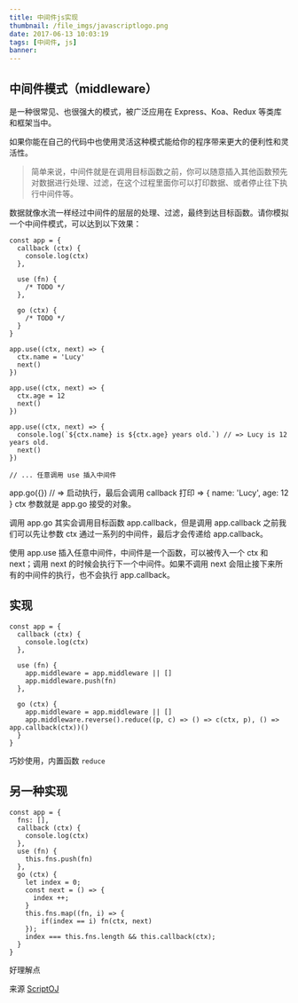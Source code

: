 ```yaml
---
title: 中间件js实现
thumbnail: /file_imgs/javascriptlogo.png
date: 2017-06-13 10:03:19
tags: [中间件, js]
banner:
---
```


## 中间件模式（middleware）

是一种很常见、也很强大的模式，被广泛应用在 Express、Koa、Redux 等类库和框架当中。

如果你能在自己的代码中也使用灵活这种模式能给你的程序带来更大的便利性和灵活性。

>简单来说，中间件就是在调用目标函数之前，你可以随意插入其他函数预先对数据进行处理、过滤，在这个过程里面你可以打印数据、或者停止往下执行中间件等。

数据就像水流一样经过中间件的层层的处理、过滤，最终到达目标函数。请你模拟一个中间件模式，可以达到以下效果：

```
const app = {
  callback (ctx) {
    console.log(ctx)
  },
  
  use (fn) {
    /* TODO */
  },
  
  go (ctx) {
    /* TODO */
  }
}

app.use((ctx, next) => {
  ctx.name = 'Lucy'
  next()
})

app.use((ctx, next) => {
  ctx.age = 12
  next()
})

app.use((ctx, next) => {
  console.log(`${ctx.name} is ${ctx.age} years old.`) // => Lucy is 12 years old.
  next()
})

// ... 任意调用 use 插入中间件

```

app.go({}) // => 启动执行，最后会调用 callback 打印 => { name: 'Lucy', age: 12  }
ctx 参数就是 app.go 接受的对象。

调用 app.go 其实会调用目标函数 app.callback，但是调用 app.callback 之前我们可以先让参数 ctx 通过一系列的中间件，最后才会传递给 app.callback。

使用 app.use 插入任意中间件，中间件是一个函数，可以被传入一个 ctx 和 next；调用 next 的时候会执行下一个中间件。如果不调用 next 会阻止接下来所有的中间件的执行，也不会执行 app.callback。

## 实现

```
const app = {
  callback (ctx) {
    console.log(ctx)
  },
  
  use (fn) {
    app.middleware = app.middleware || []
    app.middleware.push(fn)
  },
  
  go (ctx) {
    app.middleware = app.middleware || []
    app.middleware.reverse().reduce((p, c) => () => c(ctx, p), () => app.callback(ctx))()
  }
}
```

巧妙使用，内置函数 ``reduce`` 

## 另一种实现

```
const app = {
  fns: [],
  callback (ctx) {
    console.log(ctx)
  },
  use (fn) {
    this.fns.push(fn)
  },
  go (ctx) {
    let index = 0;
    const next = () => {
      index ++;
    }
    this.fns.map((fn, i) => {
    	if(index == i) fn(ctx, next)
    });
    index === this.fns.length && this.callback(ctx);
  }
}
```

好理解点


来源 [ScriptOJ](https://scriptoj.com/topic/89/52-%E4%B8%AD%E9%97%B4%E4%BB%B6%E6%A8%A1%E5%BC%8F/17)